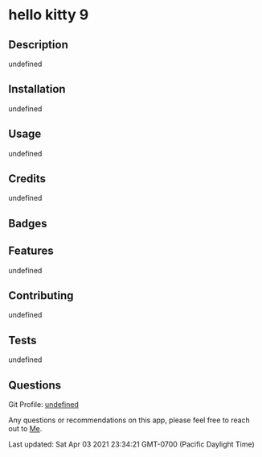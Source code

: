 # hello kitty 9

## Description
undefined



## Installation
undefined

## Usage
undefined


## Credits
undefined



## Badges

## Features
undefined

## Contributing
undefined

## Tests
undefined

## Questions
Git Profile: [undefined](https://www.github.com/undefined/)

Any questions or recommendations on this app, please feel free to reach out to [Me](mailto:hungtang@hotmail.com).


Last updated: Sat Apr 03 2021 23:34:21 GMT-0700 (Pacific Daylight Time)
